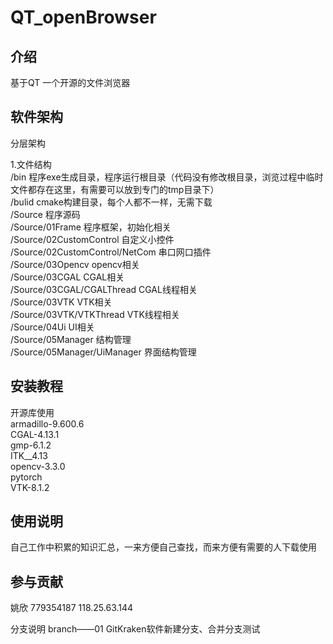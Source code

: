 # QT_openBrowser

## 介绍
基于QT      一个开源的文件浏览器   

## 软件架构
分层架构  

1.文件结构  
/bin      程序exe生成目录，程序运行根目录（代码没有修改根目录，浏览过程中临时文件都存在这里，有需要可以放到专门的tmp目录下）  
/bulid    cmake构建目录，每个人都不一样，无需下载    
/Source   程序源码  
/Source/01Frame  程序框架，初始化相关  
/Source/02CustomControl  自定义小控件  
/Source/02CustomControl/NetCom  串口网口插件  
/Source/03Opencv  opencv相关  
/Source/03CGAL  CGAL相关  
/Source/03CGAL/CGALThread CGAL线程相关  
/Source/03VTK  VTK相关  
/Source/03VTK/VTKThread  VTK线程相关  
/Source/04Ui  UI相关  
/Source/05Manager  结构管理  
/Source/05Manager/UiManager  界面结构管理  

## 安装教程

开源库使用  
armadillo-9.600.6  
CGAL-4.13.1  
gmp-6.1.2  
ITK__4.13  
opencv-3.3.0  
pytorch  
VTK-8.1.2  

## 使用说明

自己工作中积累的知识汇总，一来方便自己查找，而来方便有需要的人下载使用

## 参与贡献

姚欣  779354187  118.25.63.144

分支说明
branch——01  GitKraken软件新建分支、合并分支测试


